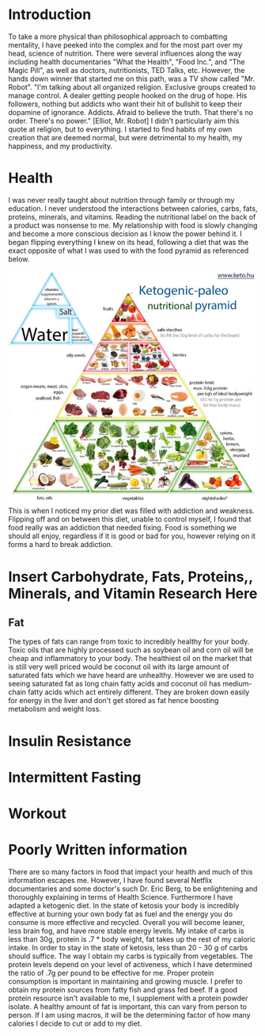 # Introduction
To take a more physical than philosophical approach to combatting mentality, I have peeked into the complex and for the most part over my head, science of nutrition.  There were several influences along the way including health documentaries "What the Health", "Food Inc.", and "The Magic Pill", as well as doctors, nutritionists, TED Talks, etc.  However, the hands down winner that started me on this path, was a TV show called "Mr. Robot".  "I'm talking about all organized religion. Exclusive groups created to manage control. A dealer getting people hooked on the drug of hope. His followers, nothing but addicts who want their hit of bullshit to keep their dopamine of ignorance. Addicts. Afraid to believe the truth. That there's no order. There's no power." [Elliot, Mr. Robot] I didn't particularly aim this quote at religion, but to everything.  I started to find habits of my own creation that are deemed normal, but were detrimental to my health, my happiness, and my productivity.

# Health
I was never really taught about nutrition through family or through my education.  I never understood the interactions between calories, carbs, fats, proteins, minerals, and vitamins.  Reading the nutritional label on the back of a product was nonsense to me.  My relationship with food is slowly changing and become a more conscious decision as I know the power behind it.  I began flipping everything I knew on its head, following a diet that was the exact opposite of what I was used to with the food pyramid as referenced below.
<div style="text-align:center"><img src ="https://github.com/connorhamm/connorhamm.github.io/raw/master/pictures/food_pyramid.jpg" /></div>
This is when I noticed my prior diet was filled with addiction and weakness.  Flipping off and on between this diet, unable to control myself, I found that food really was an addiction that needed fixing.  Food is something we should all enjoy, regardless if it is good or bad for you, however relying on it forms a hard to break addiction.  

# Insert Carbohydrate, Fats, Proteins,, Minerals, and Vitamin Research Here
## Fat
The types of fats can range from toxic to incredibly healthy for your body.  Toxic oils that are highly processed such as soybean oil and corn oil will be cheap and inflammatory to your body.  The healthiest oil on the market that is still very well priced would be coconut oil with its large amount of saturated fats which we have heard are unhealthy.  However we are used to seeing saturated fat as long chain fatty acids and coconut oil has medium-chain fatty acids which act entirely different. They are broken down easily for energy in the liver and don't get stored as fat hence boosting metabolism and weight loss.


# Insulin Resistance



# Intermittent Fasting



# Workout



# Poorly Written information
There are so many factors in food that impact your health and much of this information escapes me.  However, I have found several Netflix documentaries and some doctor's such Dr. Eric Berg, to be enlightening and thoroughly explaining in terms of Health Science.  Furthermore I have adapted a ketogenic diet.  In the state of ketosis your body is incredibly effective at burning your own body fat as fuel and the energy you do consume is more effective and recycled.  Overall you will become leaner, less brain fog, and have more stable energy levels.  My intake of carbs is less than 30g, protein is .7 * body weight, fat takes up the rest of my caloric intake.  In order to stay in the state of ketosis, less than 20 - 30 g of carbs should suffice.  The way I obtain my carbs is typically from vegetables.  The protein levels depend on your level of activeness, which I have determined the ratio of .7g per pound to be effective for me.  Proper protein consumption is important in maintaining and growing muscle.  I prefer to obtain my protein sources from fatty fish and grass fed beef.  If a good protein resource isn't available to me, I supplement with a protein powder isolate.  A healthy amount of fat is important, this can vary from person to person.  If I am using macros, it will be the determining factor of how many calories I decide to cut or add to my diet.  
